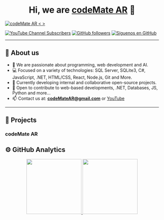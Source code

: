 <div align="center"> 
  <h1 align="center">Hi, we are <a href="www.codeMateAR.com">codeMate AR</a> 👋</h1>
</div>

[![codeMate AR < >](https://img.shields.io/badge/codeMate%20AR-%3C%20%3E-blue)](#)



[![YouTube Channel Subscribers](https://img.shields.io/youtube/channel/subscribers/UCIjEgHA1vatSR2K4rfcdNRg?style=social)](https://www.youtube.com/@codeMateAR)
[![GitHub followers](https://img.shields.io/github/followers/codeMateAR?style=social)](https://github.com/codeMateAR)
[![Síguenos en GitHub](https://img.shields.io/badge/codeMateAR-SÍGUENOS-blue)](https://github.com/codeMateAR)

---

## 👋 About us

- 👀 We are passionate about programming, web development and AI.
- 💻 Focused on a variety of technologies: SQL Server, SQLite3, C#, JavaScript, .NET, HTML/CSS, React, Node.js, Git and More.
- 🌱 Currently developing internal and collaborative open-source projects.
- 🤝 Open to contribute to web-based developments, .NET, Databases, JS, Python and more...
- 📫 Contact us at: **codeMateAR@gmail.com** or [YouTube](https://www.youtube.com/@codeMateAR)

---

## 🚀 Projects


<tr>
<td width="50%">
  <h3 align="left">codeMate AR</h3>
  <div align="center">
    <a href="www.codeMateAR.com" target="_blank">
    </a>
  </div>
</td>
<p>



## ⚙️ GitHub Analytics

<p align="center">
  <a href="www.codeMateAR.com">
    <img height="180em" src="https://github-readme-stats-eight-theta.vercel.app/api?username=codeMateAR&show_icons=true&theme=algolia&include_all_commits=true&count_private=true"/>
    <img height="180em" src="https://github-readme-stats-eight-theta.vercel.app/api/top-langs/?username=codeMateAR&layout=compact&langs_count=8&theme=algolia"/>
  </a>
</p>

<!---
codeMateAR/codeMateAR is a ✨ special ✨ repository because its `README.md` (this file) appears on your GitHub profile.
You can click the Preview link to take a look at your changes.
--->
